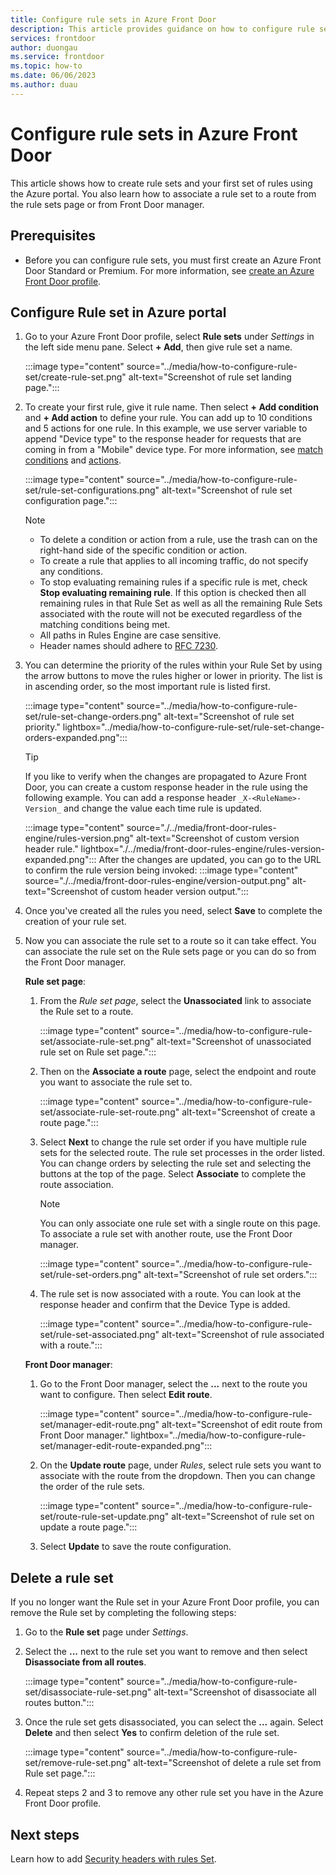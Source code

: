 ```yaml
---
title: Configure rule sets in Azure Front Door
description: This article provides guidance on how to configure rule sets you can use in an Azure Front Door profile. 
services: frontdoor
author: duongau
ms.service: frontdoor
ms.topic: how-to
ms.date: 06/06/2023
ms.author: duau
---
```


# Configure rule sets in Azure Front Door

This article shows how to create rule sets and your first set of rules using the Azure portal. You also learn how to associate a rule set to a route from the rule sets page or from Front Door manager.

## Prerequisites

* Before you can configure rule sets, you must first create an Azure Front Door Standard or Premium. For more information, see [create an Azure Front Door profile](../create-front-door-portal.md).

## Configure Rule set in Azure portal

1. Go to your Azure Front Door profile, select **Rule sets** under *Settings* in the left side menu pane. Select **+ Add**, then give rule set a name.

   :::image type="content" source="../media/how-to-configure-rule-set/create-rule-set.png" alt-text="Screenshot of rule set landing page.":::
    
1. To create your first rule, give it rule name. Then select **+ Add condition** and **+ Add action** to define your rule. You can add up to 10 conditions and 5 actions for one rule. In this example, we use server variable to append "Device type" to the response header for requests that are coming in from a "Mobile" device type. For more information, see [match conditions](../rules-match-conditions.md) and [actions](../front-door-rules-engine-actions.md).

   :::image type="content" source="../media/how-to-configure-rule-set/rule-set-configurations.png" alt-text="Screenshot of rule set configuration page.":::
    
    > [!NOTE]
    > * To delete a condition or action from a rule, use the trash can on the right-hand side of the specific condition or action.
    > * To create a rule that applies to all incoming traffic, do not specify any conditions.
    > * To stop evaluating remaining rules if a specific rule is met, check **Stop evaluating remaining rule**. If this option is checked then all remaining rules in that Rule Set as well as all the remaining Rule Sets associated with the route will not be executed regardless of the matching conditions being met.
    > * All paths in Rules Engine are case sensitive.
    > * Header names should adhere to [RFC 7230](https://datatracker.ietf.org/doc/html/rfc7230#section-3.2.6).

1. You can determine the priority of the rules within your Rule Set by using the arrow buttons to move the rules higher or lower in priority. The list is in ascending order, so the most important rule is listed first.

   :::image type="content" source="../media/how-to-configure-rule-set/rule-set-change-orders.png" alt-text="Screenshot of rule set priority." lightbox="../media/how-to-configure-rule-set/rule-set-change-orders-expanded.png":::

    > [!TIP]
    > If you like to verify when the changes are propagated to Azure Front Door, you can create a custom response header in the rule using the following example. You can add a response header `_X-<RuleName>-Version_`  and change the value each time rule is updated.
    >  
    > :::image type="content" source="./../media/front-door-rules-engine/rules-version.png" alt-text="Screenshot of custom version header rule." lightbox="./../media/front-door-rules-engine/rules-version-expanded.png":::
    > After the changes are updated, you can go to the URL to confirm the rule version being invoked: 
    > :::image type="content" source="./../media/front-door-rules-engine/version-output.png" alt-text="Screenshot of custom header version output.":::

1. Once you've created all the rules you need,  select **Save** to complete the creation of your rule set.

1. Now you can associate the rule set to a route so it can take effect. You can associate the rule set on the Rule sets page or you can do so from the Front Door manager.
 
    **Rule set page**: 
    
    1. From the *Rule set page*, select the **Unassociated** link to associate the Rule set to a route.
    
        :::image type="content" source="../media/how-to-configure-rule-set/associate-rule-set.png" alt-text="Screenshot of unassociated rule set on Rule set page.":::  
     
    1. Then on the **Associate a route** page, select the endpoint and route you want to associate the rule set to. 
    
        :::image type="content" source="../media/how-to-configure-rule-set/associate-rule-set-route.png" alt-text="Screenshot of create a route page.":::    
        
    1. Select **Next** to change the rule set order if you have multiple rule sets for the selected route. The rule set processes in the order listed. You can change orders by selecting the rule set and selecting the buttons at the top of the page. Select **Associate** to complete the route association.
    
        > [!NOTE]
        > You can only associate one rule set with a single route on this page. To associate a rule set with another route, use the Front Door manager.
    
        :::image type="content" source="../media/how-to-configure-rule-set/rule-set-orders.png" alt-text="Screenshot of rule set orders.":::
    
    1. The rule set is now associated with a route. You can look at the response header and confirm that the Device Type is added.
    
        :::image type="content" source="../media/how-to-configure-rule-set/rule-set-associated.png" alt-text="Screenshot of rule associated with a route.":::

   **Front Door manager**: 
    
    1. Go to the Front Door manager, select the **...** next to the route you want to configure. Then select **Edit route**.
    
        :::image type="content" source="../media/how-to-configure-rule-set/manager-edit-route.png" alt-text="Screenshot of edit route from Front Door manager." lightbox="../media/how-to-configure-rule-set/manager-edit-route-expanded.png":::
    
    1. On the **Update route** page, under *Rules*, select rule sets you want to associate with the route from the dropdown. Then you can change the order of the rule sets. 
    
        :::image type="content" source="../media/how-to-configure-rule-set/route-rule-set-update.png" alt-text="Screenshot of rule set on update a route page.":::
    
    1. Select **Update** to save the route configuration.

## Delete a rule set

If you no longer want the Rule set in your Azure Front Door profile, you can remove the Rule set by completing the following steps:

1. Go to the **Rule set** page under *Settings*.

1. Select the **...** next to the rule set you want to remove and then select **Disassociate from all routes**.

   :::image type="content" source="../media/how-to-configure-rule-set/disassociate-rule-set.png" alt-text="Screenshot of disassociate all routes button.":::

1. Once the rule set gets disassociated, you can select the **...** again. Select **Delete** and then select **Yes** to confirm deletion of the rule set.

   :::image type="content" source="../media/how-to-configure-rule-set/remove-rule-set.png" alt-text="Screenshot of delete a rule set from Rule set page.":::

1. Repeat steps 2 and 3 to remove any other rule set you have in the Azure Front Door profile.

## Next steps

Learn how to add [Security headers with rules Set](how-to-add-security-headers.md).
